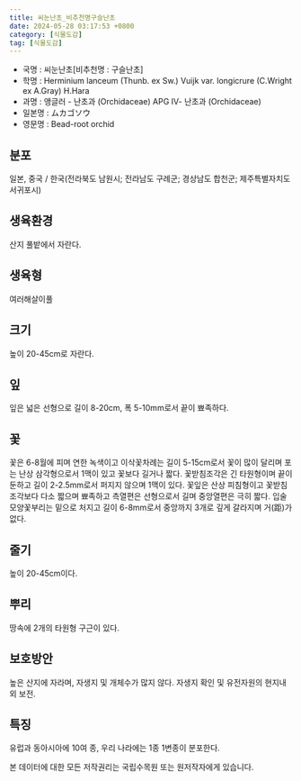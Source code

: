 ```yaml
---
title: 씨눈난초_비추천명구슬난초
date: 2024-05-28 03:17:53 +0800
category: [식물도감]
tag: [식물도감]
---
```




- 국명 : 씨눈난초[비추천명 : 구슬난초]
- 학명 : Herminium lanceum (Thunb. ex Sw.) Vuijk var. longicrure (C.Wright ex A.Gray) H.Hara
- 과명 : 앵글러 - 난초과 (Orchidaceae) APG Ⅳ- 난초과 (Orchidaceae)
- 일본명 : ムカゴソウ
- 영문명 : Bead-root orchid


## 분포
일본, 중국 / 한국(전라북도 남원시; 전라남도 구례군; 경상남도 합천군; 제주특별자치도 서귀포시) 
## 생육환경
산지 풀밭에서 자란다.
## 생육형
여러해살이풀
## 크기
높이 20-45cm로 자란다.
## 잎
잎은 넓은 선형으로 길이 8-20cm, 폭 5-10mm로서 끝이 뾰족하다.
## 꽃
꽃은 6-8월에 피며 연한 녹색이고 이삭꽃차례는 길이 5-15cm로서 꽃이 많이 달리며 포는 난상 삼각형으로서 1맥이 있고 꽃보다 길거나 짧다. 꽃받침조각은 긴 타원형이며 끝이 둔하고 길이 2-2.5mm로서 퍼지지 않으며 1맥이 있다. 꽃잎은 산상 피침형이고 꽃받침조각보다 다소 짧으며 뾰족하고 측열편은 선형으로서 길며 중앙열편은 극히 짧다. 입술모양꽃부리는 밑으로 처지고 길이 6-8mm로서 중앙까지 3개로 깊게 갈라지며 거(距)가 없다.
## 줄기
높이 20-45cm이다.
## 뿌리
땅속에 2개의 타원형 구근이 있다.
## 보호방안
높은 산지에 자라며, 자생지 및 개체수가 많지 않다. 자생지 확인 및 유전자원의 현지내외 보전.
## 특징
유럽과 동아시아에 10여 종, 우리 나라에는 1종 1변종이 분포한다.






본 데이터에 대한 모든 저작권리는 국립수목원 또는 원저작자에게 있습니다.
